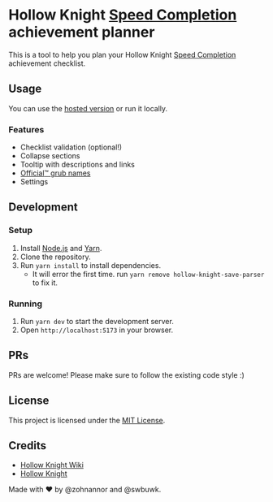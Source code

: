 # Hollow Knight [Speed Completion] achievement planner

This is a tool to help you plan your Hollow Knight [Speed Completion]
achievement checklist.

## Usage

You can use the [hosted version](https://zohnannor.github.io/hk100planner/) or
run it locally.

### Features

-   Checklist validation (optional!)
-   Collapse sections
-   Tooltip with descriptions and links
-   [Official:tm: grub names](https://youtu.be/9J_Fg8F94Qk)
-   Settings

## Development

### Setup

1. Install [Node.js](https://nodejs.org/en/download/) and [Yarn](https://yarnpkg.com/getting-started/install).
2. Clone the repository.
3. Run `yarn install` to install dependencies.
    - It will error the first time. run `yarn remove hollow-knight-save-parser` to fix it.

### Running

1. Run `yarn dev` to start the development server.
2. Open `http://localhost:5173` in your browser.

## PRs

PRs are welcome! Please make sure to follow the existing code style :)

## License

This project is licensed under the [MIT License](LICENSE).

## Credits

-   [Hollow Knight Wiki](https://hollowknight.wiki)
-   [Hollow Knight](https://hollowknight.com)

Made with ❤️ by @zohnannor and @swbuwk.

[Speed Completion]: https://hollowknight.wiki/w/Achievements_(Hollow_Knight)#Challenges
